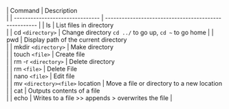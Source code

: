 | Command                         | Description                                           
|
| ------------------------------- | 
----------------------------------------------------- |
| ls                              | List files in directory                               
|
| cd `<directory>`                | Change directory `cd ../` to go up, `cd ~` to 
go home |
| pwd                             | Display path of the current directory                 
|
| mkdir `<directory>`             | Make directory                                        
|
| touch `<file>`                  | Create file                                           
|
| rm -r `<directory>`             | Delete directory                                      
|
| rm `<file>`                     | Delete File                                           
|
| nano `<file>`                   | Edit file                                             
|
| mv `<directory><file>` location | Move a file or directory to a new location            
|
| cat                             | Outputs contents of a file                            
|
| echo                            | Writes to a file >> appends > overwrites the 
file     |
